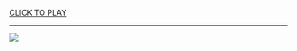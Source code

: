 
<a href="https://premium76.site?title=war_games_unblocked&ref=13M">CLICK TO PLAY</a></h3>
<hr>

<a href="https://premium76.site?title=war_games_unblocked&ref=13M"><img src="https://clearcache.store/games.png"></a>


